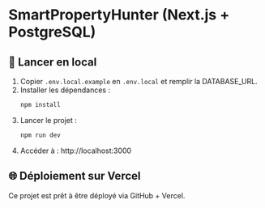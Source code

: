 # SmartPropertyHunter (Next.js + PostgreSQL)

## 🚀 Lancer en local

1. Copier `.env.local.example` en `.env.local` et remplir la DATABASE_URL.
2. Installer les dépendances :
   ```bash
   npm install
   ```
3. Lancer le projet :
   ```bash
   npm run dev
   ```
4. Accéder à : http://localhost:3000

## 🌐 Déploiement sur Vercel

Ce projet est prêt à être déployé via GitHub + Vercel.
